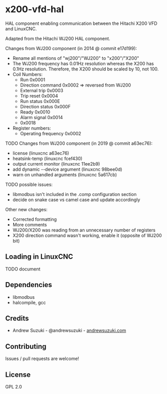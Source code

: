 # x200-vfd-hal

HAL component enabling communication between the Hitachi X200 VFD and LinuxCNC.

Adapted from the Hitachi WJ200 HAL component.

Changes from WJ200 component (in 2014 @ commit e17d199):
- Rename all mentions of "wj200"/"WJ200" to "x200"/"X200"
- The WJ200 frequency has 0.01Hz resolution whereas the X200 has 0.1Hz resolution. Therefore, the X200 should be scaled by 10, not 100.
- Coil Numbers:
    - Run 0x0001
    - Direction command 0x0002 => reversed from WJ200
    - External trip 0x0003
    - Trip reset 0x0004
    - Run status 0x000E
    - Direction status 0x000F
    - Ready 0x0010
    - Alarm signal 0x0014
    - 0x0018
- Register numbers:
    - Operating frequency 0x0002

TODO Changes from WJ200 component (in 2019 @ commit a63ec76):
- license (linuxcnc a63ec76)
- heatsink-temp (linuxcnc fcef430)
- output current monitor (linuxcnc 11ee2b9)
- add dynamic --device argument (linuxcnc 98bee0d)
- warn on unhandled arguments (linuxcnc 5a617cb)

TODO possible issues:
- libmodbus isn't included in the .comp configuration section
- decide on snake case vs camel case and update accordingly

Other new changes:
- Corrected formatting
- More comments
- WJ200/X200 was reading from an unnecessary number of registers
- X200 direction command wasn't working, enable it (opposite of WJ200 bit)

## Loading in LinuxCNC

TODO document

## Dependencies

- libmodbus
- halcompile, gcc

## Credits

* Andrew Suzuki - @andrewsuzuki - [andrewsuzuki.com](http://andrewsuzuki.com)

## Contributing

Issues / pull requests are welcome!

## License

GPL 2.0
